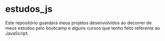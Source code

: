 # estudos_js
Este repositório guardará meus projetos desenvolvidos ao decorrer de meus estudos pelo bootcamp e alguns cursos que tenho feito referente ao JavaScript.
